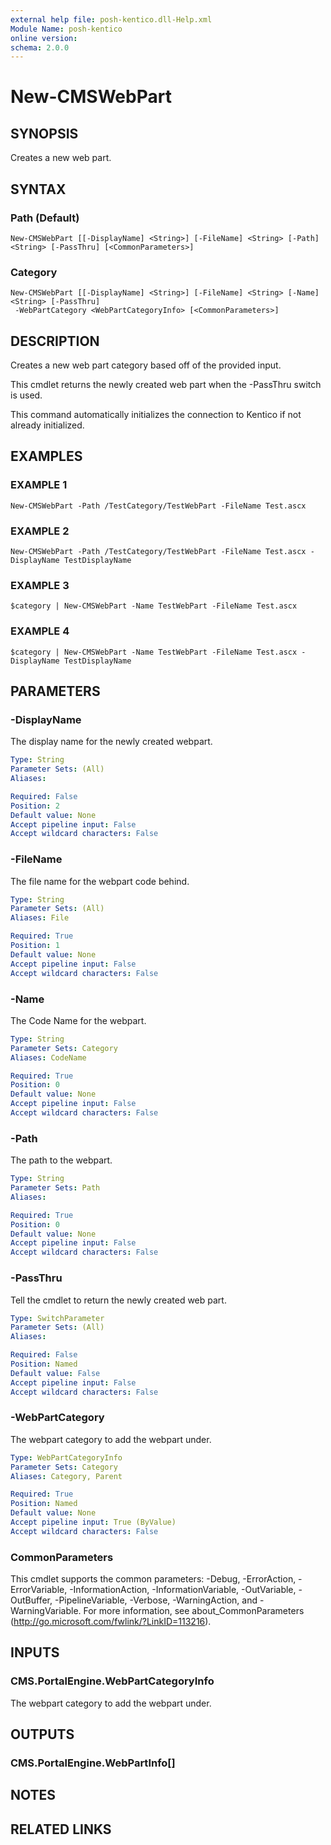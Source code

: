 ```yaml
---
external help file: posh-kentico.dll-Help.xml
Module Name: posh-kentico
online version:
schema: 2.0.0
---
```


# New-CMSWebPart

## SYNOPSIS
Creates a new web part.

## SYNTAX

### Path (Default)
```
New-CMSWebPart [[-DisplayName] <String>] [-FileName] <String> [-Path] <String> [-PassThru] [<CommonParameters>]
```

### Category
```
New-CMSWebPart [[-DisplayName] <String>] [-FileName] <String> [-Name] <String> [-PassThru]
 -WebPartCategory <WebPartCategoryInfo> [<CommonParameters>]
```

## DESCRIPTION
Creates a new web part category based off of the provided input.

This cmdlet returns the newly created web part when the -PassThru switch is used.

This command automatically initializes the connection to Kentico if not already initialized.

## EXAMPLES

### EXAMPLE 1
```
New-CMSWebPart -Path /TestCategory/TestWebPart -FileName Test.ascx
```

### EXAMPLE 2
```
New-CMSWebPart -Path /TestCategory/TestWebPart -FileName Test.ascx -DisplayName TestDisplayName
```

### EXAMPLE 3
```
$category | New-CMSWebPart -Name TestWebPart -FileName Test.ascx
```

### EXAMPLE 4
```
$category | New-CMSWebPart -Name TestWebPart -FileName Test.ascx -DisplayName TestDisplayName
```

## PARAMETERS

### -DisplayName
The display name for the newly created webpart.

```yaml
Type: String
Parameter Sets: (All)
Aliases:

Required: False
Position: 2
Default value: None
Accept pipeline input: False
Accept wildcard characters: False
```

### -FileName
The file name for the webpart code behind.

```yaml
Type: String
Parameter Sets: (All)
Aliases: File

Required: True
Position: 1
Default value: None
Accept pipeline input: False
Accept wildcard characters: False
```

### -Name
The Code Name for the webpart.

```yaml
Type: String
Parameter Sets: Category
Aliases: CodeName

Required: True
Position: 0
Default value: None
Accept pipeline input: False
Accept wildcard characters: False
```

### -Path
The path to the webpart.

```yaml
Type: String
Parameter Sets: Path
Aliases:

Required: True
Position: 0
Default value: None
Accept pipeline input: False
Accept wildcard characters: False
```

### -PassThru
Tell the cmdlet to return the newly created web part.

```yaml
Type: SwitchParameter
Parameter Sets: (All)
Aliases:

Required: False
Position: Named
Default value: False
Accept pipeline input: False
Accept wildcard characters: False
```

### -WebPartCategory
The webpart category to add the webpart under.

```yaml
Type: WebPartCategoryInfo
Parameter Sets: Category
Aliases: Category, Parent

Required: True
Position: Named
Default value: None
Accept pipeline input: True (ByValue)
Accept wildcard characters: False
```

### CommonParameters
This cmdlet supports the common parameters: -Debug, -ErrorAction, -ErrorVariable, -InformationAction, -InformationVariable, -OutVariable, -OutBuffer, -PipelineVariable, -Verbose, -WarningAction, and -WarningVariable.
For more information, see about_CommonParameters (http://go.microsoft.com/fwlink/?LinkID=113216).

## INPUTS

### CMS.PortalEngine.WebPartCategoryInfo
The webpart category to add the webpart under.

## OUTPUTS

### CMS.PortalEngine.WebPartInfo[]
## NOTES

## RELATED LINKS

